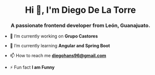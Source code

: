 
<!--
**desarrolloti12/desarrolloti12** is a ✨ _special_ ✨ repository because its `README.md` (this file) appears on your GitHub profile.

Here are some ideas to get you started:

- 🔭 I’m currently working on ...
- 🌱 I’m currently learning ...
- 👯 I’m looking to collaborate on ...
- 🤔 I’m looking for help with ...
- 💬 Ask me about ...
- 📫 How to reach me: ...
- 😄 Pronouns: ...
- ⚡ Fun fact: ...
-->
<h1 align="center">Hi 👋, I'm Diego De La Torre</h1>
<h3 align="center">A passionate frontend developer from León, Guanajuato.</h3>


- 🔭 I’m currently working on **Grupo Castores**

- 🌱 I’m currently learning **Angular and Spring Boot**

- 📫 How to reach me **diegohans96@gmail.com**

- ⚡ Fun fact **I am Funny**


